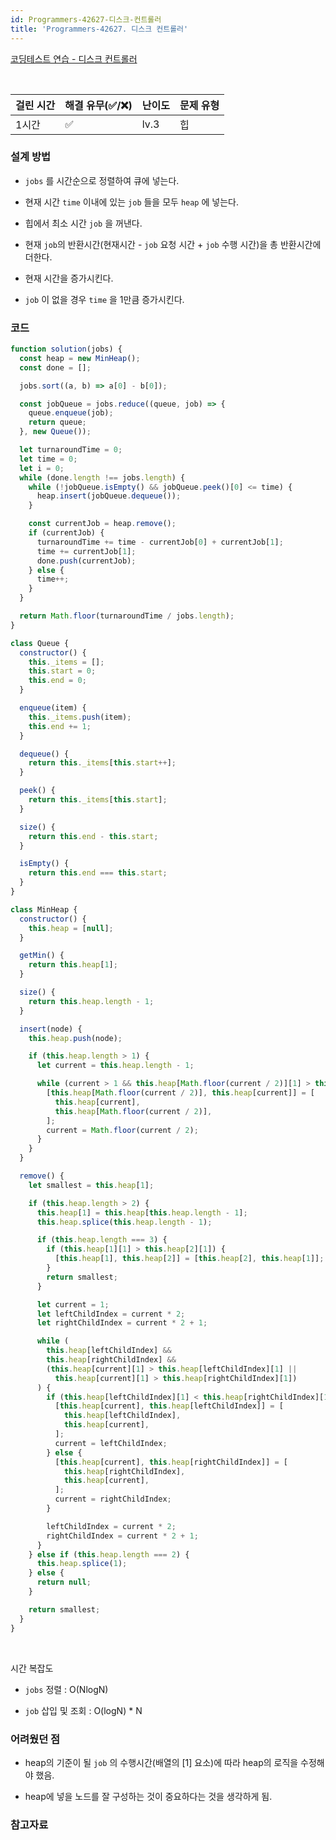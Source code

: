 ```yaml
---
id: Programmers-42627-디스크-컨트롤러
title: 'Programmers-42627. 디스크 컨트롤러'
---
```


[코딩테스트 연습 - 디스크 컨트롤러](https://programmers.co.kr/learn/courses/30/lessons/42627?language=javascript)

<br/>

| 걸린 시간 | 해결 유무(✅/❌) | 난이도 | 문제 유형 |
| --------- | ---------------- | ------ | --------- |
| 1시간     | ✅               | lv.3   | 힙        |

### 설계 방법

- `jobs` 를 시간순으로 정렬하여 큐에 넣는다.

- 현재 시간 `time` 이내에 있는 `job` 들을 모두 `heap` 에 넣는다.

- 힙에서 최소 시간 `job` 을 꺼낸다.

- 현재 `job`의 반환시간(현재시간 - `job` 요청 시간 + `job` 수행 시간)을 총 반환시간에 더한다.

- 현재 시간을 증가시킨다.

- `job` 이 없을 경우 `time` 을 1만큼 증가시킨다.

### 코드

```javascript
function solution(jobs) {
  const heap = new MinHeap();
  const done = [];

  jobs.sort((a, b) => a[0] - b[0]);

  const jobQueue = jobs.reduce((queue, job) => {
    queue.enqueue(job);
    return queue;
  }, new Queue());

  let turnaroundTime = 0;
  let time = 0;
  let i = 0;
  while (done.length !== jobs.length) {
    while (!jobQueue.isEmpty() && jobQueue.peek()[0] <= time) {
      heap.insert(jobQueue.dequeue());
    }

    const currentJob = heap.remove();
    if (currentJob) {
      turnaroundTime += time - currentJob[0] + currentJob[1];
      time += currentJob[1];
      done.push(currentJob);
    } else {
      time++;
    }
  }

  return Math.floor(turnaroundTime / jobs.length);
}

class Queue {
  constructor() {
    this._items = [];
    this.start = 0;
    this.end = 0;
  }

  enqueue(item) {
    this._items.push(item);
    this.end += 1;
  }

  dequeue() {
    return this._items[this.start++];
  }

  peek() {
    return this._items[this.start];
  }

  size() {
    return this.end - this.start;
  }

  isEmpty() {
    return this.end === this.start;
  }
}

class MinHeap {
  constructor() {
    this.heap = [null];
  }

  getMin() {
    return this.heap[1];
  }

  size() {
    return this.heap.length - 1;
  }

  insert(node) {
    this.heap.push(node);

    if (this.heap.length > 1) {
      let current = this.heap.length - 1;

      while (current > 1 && this.heap[Math.floor(current / 2)][1] > this.heap[current][1]) {
        [this.heap[Math.floor(current / 2)], this.heap[current]] = [
          this.heap[current],
          this.heap[Math.floor(current / 2)],
        ];
        current = Math.floor(current / 2);
      }
    }
  }

  remove() {
    let smallest = this.heap[1];

    if (this.heap.length > 2) {
      this.heap[1] = this.heap[this.heap.length - 1];
      this.heap.splice(this.heap.length - 1);

      if (this.heap.length === 3) {
        if (this.heap[1][1] > this.heap[2][1]) {
          [this.heap[1], this.heap[2]] = [this.heap[2], this.heap[1]];
        }
        return smallest;
      }

      let current = 1;
      let leftChildIndex = current * 2;
      let rightChildIndex = current * 2 + 1;

      while (
        this.heap[leftChildIndex] &&
        this.heap[rightChildIndex] &&
        (this.heap[current][1] > this.heap[leftChildIndex][1] ||
          this.heap[current][1] > this.heap[rightChildIndex][1])
      ) {
        if (this.heap[leftChildIndex][1] < this.heap[rightChildIndex][1]) {
          [this.heap[current], this.heap[leftChildIndex]] = [
            this.heap[leftChildIndex],
            this.heap[current],
          ];
          current = leftChildIndex;
        } else {
          [this.heap[current], this.heap[rightChildIndex]] = [
            this.heap[rightChildIndex],
            this.heap[current],
          ];
          current = rightChildIndex;
        }

        leftChildIndex = current * 2;
        rightChildIndex = current * 2 + 1;
      }
    } else if (this.heap.length === 2) {
      this.heap.splice(1);
    } else {
      return null;
    }

    return smallest;
  }
}
```

<br/>

시간 복잡도

- `jobs` 정렬 : O(NlogN)

- `job` 삽입 및 조회 : O(logN) \* N

### 어려웠던 점

- heap의 기준이 될 `job` 의 수행시간(배열의 [1] 요소)에 따라 heap의 로직을 수정해야 했음.

- heap에 넣을 노드를 잘 구성하는 것이 중요하다는 것을 생각하게 됨.

### 참고자료
